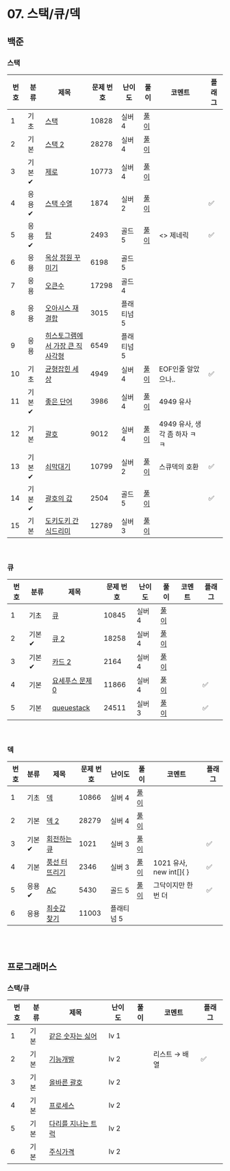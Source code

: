 # 07. 스택/큐/덱

## 백준
### 스택
| 번호 | 분류 | 제목                                     | 문제 번호 | 난이도 | 풀이                               | 코멘트                                      | 플래그 |
|------|------|------------------------------------------|------------|--------|----------------------------------|------------------------------------------|--------|
| 1    | 기초 | [스택](https://www.acmicpc.net/problem/10828) | 10828 | 실버 4 | [풀이](/solutions/s07/S10828.java) |  |  |
| 2    | 기본 | [스택 2](https://www.acmicpc.net/problem/28278) | 28278 | 실버 4 | [풀이](/solutions/s07/S28278.java) |                                          |  |
| 3    | 기본✔ | [제로](https://www.acmicpc.net/problem/10773) | 10773 | 실버 4 | [풀이](/solutions/s07/S10773.java) |                                          |  |
| 4    | 응용✔ | [스택 수열](https://www.acmicpc.net/problem/1874) | 1874 | 실버 2 | [풀이](/solutions/s07/S1874.java)  |                                          | ✅ |
| 5    | 응용✔ | [탑](https://www.acmicpc.net/problem/2493) | 2493 | 골드 5 | [풀이](/solutions/s07/G2493.java)  | <> 제네릭                                   | ✅ |
| 6    | 응용 | [옥상 정원 꾸미기](https://www.acmicpc.net/problem/6198) | 6198 | 골드 5 |                                  |                                          |  |
| 7    | 응용 | [오큰수](https://www.acmicpc.net/problem/17298) | 17298 | 골드 4 |                                  |                                          |  |
| 8    | 응용 | [오아시스 재결합](https://www.acmicpc.net/problem/3015) | 3015 | 플래티넘 5 |                                  |                                          |  |
| 9    | 응용 | [히스토그램에서 가장 큰 직사각형](https://www.acmicpc.net/problem/6549) | 6549 | 플래티넘 5 |                                  |                                          |  |
| 10   | 기초 | [균형잡힌 세상](https://www.acmicpc.net/problem/4949) | 4949 | 실버 4 | [풀이](/solutions/s07/S4949.java)  | EOF인줄 알았으나..                             | ✅ |
| 11   | 기본✔ | [좋은 단어](https://www.acmicpc.net/problem/3986) | 3986 | 실버 4 | [풀이](/solutions/s07/S3986.java)  | 4949 유사                                  |  |
| 12   | 기본 | [괄호](https://www.acmicpc.net/problem/9012) | 9012 | 실버 4 | [풀이](/solutions/s07/S9012.java)  | 4949 유사, 생각 좀 하자 ㅋㅋ                      |  |
| 13   | 기본✔ | [쇠막대기](https://www.acmicpc.net/problem/10799) | 10799 | 실버 2 | [풀이](/solutions/s07/S10799.java) | 스큐덱의 호환                                  | ✅ |
| 14   | 기본✔ | [괄호의 값](https://www.acmicpc.net/problem/2504) | 2504 | 골드 5 | [풀이](/solutions/s07/G2504.java)  |                                          | ✅ |
| 15   | 기본 | [도키도키 간식드리미](https://www.acmicpc.net/problem/12789) | 12789 | 실버 3 | [풀이](/solutions/s07/S12789.java) |                                          |  |  

<br>

### 큐
| 번호 | 분류 | 제목                                     | 문제 번호 | 난이도  | 풀이                               | 코멘트 | 플래그 |
|------|------|------------------------------------------|------------|------|----------------------------------|---------|--------|
| 1    | 기초 | [큐](https://www.acmicpc.net/problem/10845) | 10845 | 실버 4 | [풀이](/solutions/s07/S10845.java) |  |  |
| 2    | 기본✔ | [큐 2](https://www.acmicpc.net/problem/18258) | 18258 | 실버 4 | [풀이](/solutions/s07/S18258.java) |  |  |
| 3    | 기본✔ | [카드 2](https://www.acmicpc.net/problem/2164) | 2164 | 실버 4 | [풀이](/solutions/s07/S2164.java)  |  |  |
| 4    | 기본 | [요세푸스 문제 0](https://www.acmicpc.net/problem/11866) | 11866 | 실버 4 | [풀이](/solutions/s07/S11866.java) |  | ✅ |
| 5    | 기본 | [queuestack](https://www.acmicpc.net/problem/24511) | 24511 | 실버 3 | [풀이](/solutions/s07/S24511.java) |  | ✅ |

<br>

### 덱
| 번호 | 분류 | 제목                                     | 문제 번호 | 난이도 | 풀이                               | 코멘트 | 플래그 |
|------|------|------------------------------------------|------------|--------|----------------------------------|---------|--------|
| 1   | 기초 | [덱](https://www.acmicpc.net/problem/10866) | 10866 | 실버 4 | [풀이](/solutions/s07/S10866.java) |  |  |
| 2   | 기본 | [덱 2](https://www.acmicpc.net/problem/28279) | 28279 | 실버 4 | [풀이](/solutions/s07/S28279.java) |  |  |
| 3   | 기본✔ | [회전하는 큐](https://www.acmicpc.net/problem/1021) | 1021 | 실버 3 | [풀이](/solutions/s07/S1021.java)  |  | ✅ |
| 4   | 기본 | [풍선 터뜨리기](https://www.acmicpc.net/problem/2346) | 2346 | 실버 3 | [풀이](/solutions/s07/S2346.java)  | 1021 유사, new int[]{ } | ✅ |
| 5   | 응용✔ | [AC](https://www.acmicpc.net/problem/5430) | 5430 | 골드 5 | [풀이](/solutions/s07/G5430.java)  | 그닥이지만 한 번 더 | ✅ |
| 6   | 응용 | [최솟값 찾기](https://www.acmicpc.net/problem/11003) | 11003 | 플래티넘 5 |                                  |  |  |

<br><br>
## 프로그래머스
### 스택/큐
| 번호 | 분류 | 제목                                                                            | 난이도  | 풀이 | 코멘트 | 플래그 |
|----|-----|-------------------------------------------------------------------------------|------|-----|-----|---|
| 1  | 기본 | [같은 숫자는 싫어](https://school.programmers.co.kr/learn/courses/30/lessons/12906)  | lv 1 |     |     |   |
| 2  | 기본 | [기능개발](https://school.programmers.co.kr/learn/courses/30/lessons/42586)       | lv 2 |     |  리스트 → 배열  | ✅ |
| 3  | 기본 | [올바른 괄호](https://school.programmers.co.kr/learn/courses/30/lessons/12909)     | lv 2 |     |     |   |
| 4  | 기본 | [프로세스](https://school.programmers.co.kr/learn/courses/30/lessons/42587)       | lv 2 |     |     |   |
| 5  | 기본 | [다리를 지나는 트럭](https://school.programmers.co.kr/learn/courses/30/lessons/42583) | lv 2 |     |     |   |
| 6  | 기본 | [주식가격](https://school.programmers.co.kr/learn/courses/30/lessons/42584)       | lv 2 |     |     |   |
